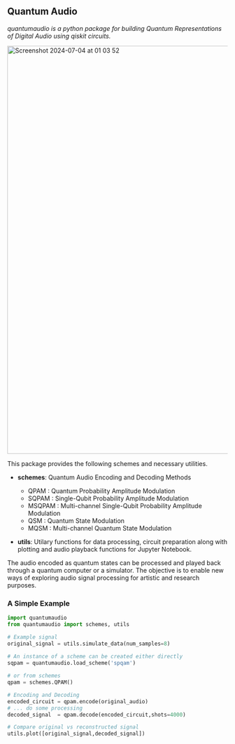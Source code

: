 ## Quantum Audio
<i>quantumaudio is a python package for building Quantum Representations of Digital Audio using qiskit circuits.</i> 

<img width="930" alt="Screenshot 2024-07-04 at 01 03 52" src="https://github.com/moth-quantum/quantum-audio/assets/161862817/d4fcb03d-1c48-4d4a-8f6f-6b8c285b58f1"><br>

This package provides the following schemes and necessary utilities.

- <b>schemes</b>: Quantum Audio Encoding and Decoding Methods

    - QPAM   : Quantum Probability Amplitude Modulation
    - SQPAM  : Single-Qubit Probability Amplitude Modulation
    - MSQPAM : Multi-channel Single-Qubit Probability Amplitude Modulation
    - QSM    : Quantum State Modulation
    - MQSM   : Multi-channel Quantum State Modulation

- <b>utils</b>: Utilary functions for data processing, circuit preparation along
         with plotting and audio playback functions for Jupyter Notebook.

The audio encoded as quantum states can be processed and played back through a quantum computer or a simulator. The objective is to enable new ways of exploring audio signal processing for artistic and research purposes. 

### A Simple Example
```python
import quantumaudio
from quantumaudio import schemes, utils

# Example signal
original_signal = utils.simulate_data(num_samples=8)
    
# An instance of a scheme can be created either directly
sqpam = quantumaudio.load_scheme('spqam')

# or from schemes
qpam = schemes.QPAM()

# Encoding and Decoding
encoded_circuit = qpam.encode(original_audio)
# ... do some processing
decoded_signal  = qpam.decode(encoded_circuit,shots=4000)    

# Compare original vs reconstructed signal
utils.plot([original_signal,decoded_signal])    
```
